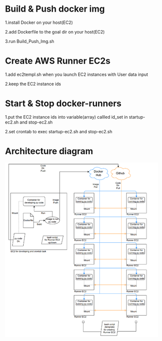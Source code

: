 # Build & Push docker img
1.install Docker on your host(EC2)

2.add Dockerfile to the goal dir on your host(EC2)

3.run Build_Push_Img.sh

# Create AWS Runner EC2s
1.add ec2templ.sh when you launch EC2 instances with User data input

2.keep the EC2 instance ids

# Start & Stop docker-runners
1.put the EC2 instance ids into variable(array) callled id_set in startup-ec2.sh and stop-ec2.sh

2.set crontab to exec startup-ec2.sh and stop-ec2.sh

# Architecture diagram
![d4runpy.png](https://github.com/Jm-afzzz/myPub/blob/main/Py%20web-crawler%20by%20Docker/d4runpy.png)
